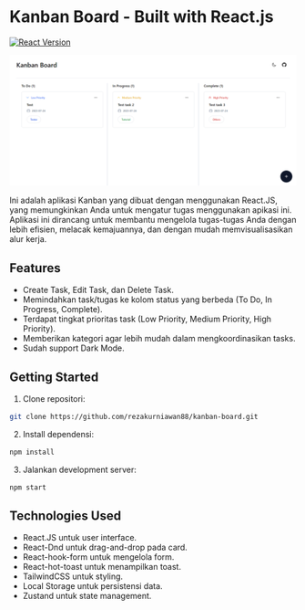 # Kanban Board - Built with React.js

[![React Version](https://img.shields.io/badge/React-18.2.0-blue.svg)](https://reactjs.org/)

![Demo Kanban Board](/public/preview/kanban-board-preview.png)

Ini adalah aplikasi Kanban yang dibuat dengan menggunakan React.JS, yang memungkinkan Anda untuk mengatur tugas menggunakan apikasi ini. Aplikasi ini dirancang untuk membantu mengelola tugas-tugas Anda dengan lebih efisien, melacak kemajuannya, dan dengan mudah memvisualisasikan alur kerja.

## Features

- Create Task, Edit Task, dan Delete Task.
- Memindahkan task/tugas ke kolom status yang berbeda (To Do, In Progress, Complete).
- Terdapat tingkat prioritas task (Low Priority, Medium Priority, High Priority).
- Memberikan kategori agar lebih mudah dalam mengkoordinasikan tasks.
- Sudah support Dark Mode.

## Getting Started

1. Clone repositori: 
```bash
git clone https://github.com/rezakurniawan88/kanban-board.git
```
2. Install dependensi: 
```bash
npm install
```
3. Jalankan development server: 
```bash
npm start
```

## Technologies Used

- React.JS untuk user interface.
- React-Dnd untuk drag-and-drop pada card.
- React-hook-form untuk mengelola form.
- React-hot-toast untuk menampilkan toast.
- TailwindCSS untuk styling.
- Local Storage untuk persistensi data.
- Zustand untuk state management.